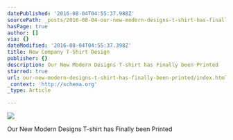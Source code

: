 ```yaml
---
datePublished: '2016-08-04T04:55:37.988Z'
sourcePath: _posts/2016-08-04-our-new-modern-designs-t-shirt-has-finally-been-printed.md
hasPage: true
author: []
via: {}
dateModified: '2016-08-04T04:55:37.398Z'
title: New Company T-Shirt Design
publisher: {}
description: Our New Modern Designs T-shirt has Finally been Printed
starred: true
url: our-new-modern-designs-t-shirt-has-finally-been-printed/index.html
_context: 'http://schema.org'
_type: Article

---
```

![](https://the-grid-user-content.s3-us-west-2.amazonaws.com/e87fe051-75db-4668-a3a1-e916a7e47ab4.jpg)

Our New Modern Designs T-shirt has Finally been Printed